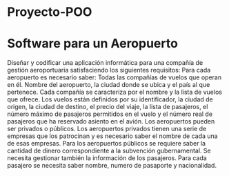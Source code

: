 # Proyecto-POO
# Software para un Aeropuerto

Diseñar y codificar una aplicación informática para una compañía de gestión aeroportuaria satisfaciendo los siguientes requisitos: 
Para cada aeropuerto es necesario saber:
Todas las compañías de vuelos que operan en él.
Nombre del aeropuerto, la ciudad donde se ubica y el país al que pertenece.
Cada compañía se caracteriza por el nombre y la lista de vuelos que ofrece.
Los vuelos están definidos por su identificador, la ciudad de origen, la ciudad de destino, el precio del viaje, la lista de pasajeros, el número máximo de pasajeros permitidos en el vuelo y el número real de pasajeros que ha reservado asiento en el avión.
Los aeropuertos pueden ser privados o públicos.
Los aeropuertos privados tienen una serie de empresas que los patrocinan y es necesario saber el nombre de cada una de esas empresas.
Para los aeropuertos públicos se requiere saber la cantidad de dinero correspondiente a la subvención gubernamental.
Se necesita gestionar también la información de los pasajeros.
Para cada pasajero se necesita saber nombre, numero de pasaporte y nacionalidad.

